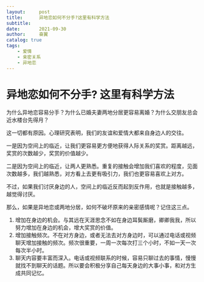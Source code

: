 ```yaml
---
layout:     post
title:      异地恋如何不分手?这里有科学方法
subtitle:   
date:       2021-09-30
author:     奋翼
catalog: true
tags:
    - 爱情
    - 亲密关系
	- 异地恋
---
```



# 异地恋如何不分手? 这里有科学方法

为什么异地恋容易分手？为什么已婚夫妻两地分居更容易离婚？为什么交朋友总会近水楼台先得月？

这一切都有原因。心理研究表明，我们的友谊和爱情大都来自身边人的交往。

一是因为空间上的临近，让我们更容易更方便地获得人际关系的奖赏。距离越远，奖赏的次数越少，奖赏的价值越少。

二是因为空间上的临近，让两人更熟悉。重复的接触会增加我们喜欢的程度，见面次数越多，我们越熟悉，对方看上去更有吸引力，我们也更容易喜欢上对方。

不过，如果我们讨厌身边的人，空间上的临近反而起到反作用，也就是接触越多，越觉得讨厌。

那么，如果是异地恋或两地分居，如何不破坏原来的亲密感情呢？记住这三点。

1. 增加在身边的机会。与其远在天涯思念不如在身边耳鬓厮磨，卿卿我我，所以努力增加在身边的机会，增大奖赏的价值。
2. 增加接触频次。不在对方身边，或者无法去对方身边时，可以通过电话或视频聊天增加接触的频次。频次很重要，一周一次每次打三个小时，不如一天一次每次半小时。
3. 聊天内容要丰富而深入。电话或视频联系的时候，容易只聊过去的事情，慢慢就找不到聊天的话题。所以要会积极分享自己每天身边的大事小事，和对方生成共同记忆。

